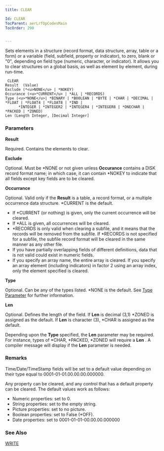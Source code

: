 ```yaml
---
title: CLEAR

Id: CLEAR
TocParent: aerLrfOpCodesMain
TocOrder: 290


---
```


Sets elements in a structure (record format, data structure, array, table or a form) or a variable (field, subfield, property or indicator), to zero, blank or "0", depending on field type (numeric, character, or indicator). It allows you to clear structures on a global basis, as well as element by element, during run-time. 

```
 CLEAR
Result  (Value)
Exclude (*<u>NONE</u> | *NOKEY)
Occurance (<u>*CURRENT</u> | *ALL | *RECORDS)
Type (<u>*NONE</u>| *BINARY | *BOOLEAN | *BYTE | *CHAR | *DECIMAL | *FLOAT | *FLOAT4 | *FLOAT8 | *IND |
      *INTEGER | *INTEGER2 | *INTEGER4 | *INTEGER8 | *ONECHAR | *PACKED | *ZONED)
Len (Length Integer, [Decimal Integer]
```

### Parameters

**Result** 

Required. Contains the elements to clear.


**Exclude** 

Optional. Must be *NONE or not given unless **Occurance** contains a DISK record format name; in which case, it can contain *NOKEY to indicate that all fields except key fields are to be cleared.


**Occurrance** 

Optional. Valid only if the **Result** is a table, a record format, or a multiple occurrence data structure. *CURRENT is the default. 

- If *CURRENT (or nothing) is given, only the current occurrence will be cleared.
- If *ALL is given, all occurrences will be cleared.
- *RECORDS is only valid when clearing a subfile, and it means that the records will be removed from the subfile. If *RECORDS is not specified for a subfile, the subfile record format will be cleared in the same manner as any other file.
- If you have partially overlapping fields of different definitions, data that is not valid could exist in numeric fields.
- If you specify an array name, the entire array is cleared. If you specify an array element (including indicators) in factor 2 using an array index, only the element specified is cleared.


**Type** 

Optional. Can be any of the types listed. *NONE is the default. See [Type Parameter](Type_Parameter.html) for further information.


**Len** 

Optional. Defines the length of the field. If **Len** is decimal (3,1) *ZONED is assigned as the default. If **Len** is character (3), *CHAR is assigned as the default. 

Depending upon the **Type** specified, the **Len** parameter may be required. For instance, types of *CHAR, *PACKED, *ZONED will require a **Len** . A compiler message will display if the **Len** parameter is needed.


### Remarks
Time/Date/TimeStamp fields will be set to a default value depending on their type equal to 0001-01-01.00.00.00.000000. 

Any property can be cleared, and any control that has a default property can be cleared. The default values work as follows: 

- Numeric properties: set to 0.
- String properties:    set to the empty string.
- Picture properties:   set to no picture.
- Boolean properties: set to False (*OFF).
- Date properties:      set to
                0001-01-01-00.00.00.000000

### See Also
[WRITE](WRITE.html) 
